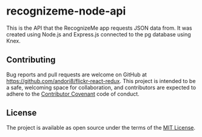 # recognizeme-node-api
This is the API that the RecognizeMe app requests JSON data from.
It was created using Node.js and Express.js connected to the pg database using Knex.

## Contributing

Bug reports and pull requests are welcome on GitHub at https://github.com/andori8/flickr-react-redux. This project is intended to be a safe, welcoming space for collaboration, and contributors are expected to adhere to the [Contributor Covenant](http://contributor-covenant.org) code of conduct.

## License

The project is available as open source under the terms of the [MIT License](https://github.com/andori8/quotes-api/blob/master/LICENSE).
